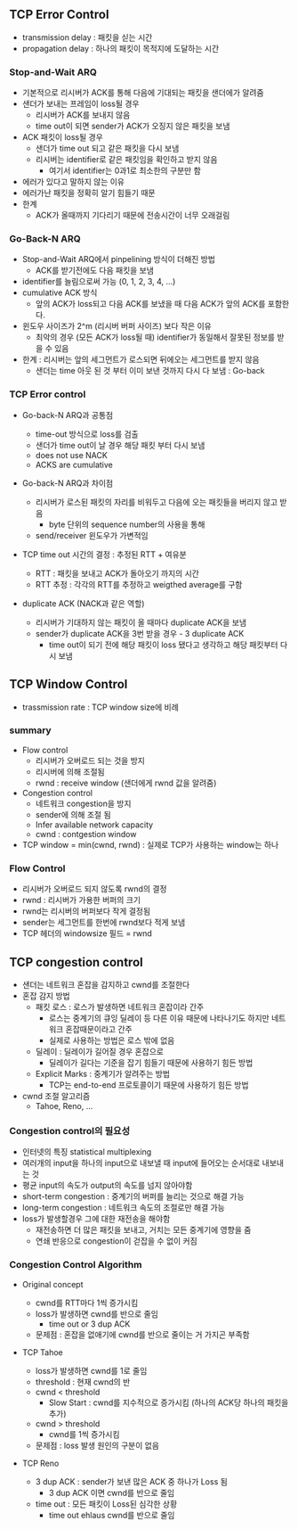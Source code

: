 ## TCP Error Control

* transmission delay : 패킷을 싣는 시간
* propagation delay :  하나의 패킷이 목적지에 도달하는 시간

### Stop-and-Wait ARQ

* 기본적으로 리시버가 ACK를 통해 다음에 기대되는 패킷을 샌더에가 알려줌
* 샌더가 보내는 프레임이 loss될 경우
  * 리시버가 ACK를 보내지 않음
  * time out이 되면 sender가 ACK가 오징지 않은 패킷을 보냄
* ACK 패킷이 loss될 경우
  * 샌더가 time out 되고 같은 패킷을 다시 보냄
  * 리시버는 identifier로 같은 패킷임을 확인하고 받지 않음
    * 여기서 identifier는 0과1로 최소한의 구분만 함
*  에러가 있다고 말하지 않는 이유
  * 에러가난 패킷을 정확히 알기 힘들기 때문
* 한계
  * ACK가 올때까지 기다리기 때문에 전송시간이 너무 오래걸림

### Go-Back-N ARQ

* Stop-and-Wait ARQ에서 pinpelining 방식이 더해진 방법
  * ACK를 받기전에도 다음 패킷을 보냄
* identifier를 늘림으로써 가능 (0, 1,  2, 3, 4, ...)
* cumulative ACK 방식
  * 앞의 ACK가 loss되고 다음 ACK를 보냈을 때 다음 ACK가 앞의 ACK를 포함한다.
* 윈도우 사이즈가  2^m (리시버 버퍼 사이즈) 보다 작은 이유
  * 최악의 경우 (모든 ACK가 loss될 때) identifier가 동일해서 잘못된 정보를 받을 수 있음
* 한계 : 리시버는 앞의 세그먼트가 로스되면 뒤에오는 세그먼트를 받지 않음
  * 샌더는 time 아웃 된 것 부터 이미 보낸 것까지 다시 다 보냄 :  Go-back

### TCP Error control

* Go-back-N ARQ과 공통점

  * time-out 방식으로 loss를 검출
  * 샌더가 time out이 날 경우 해당 패킷 부터 다시 보냄
  * does not use NACK
  * ACKS are cumulative

* Go-back-N ARQ과 차이점

  * 리시버가 로스된 패킷의 자리를 비워두고 다음에 오는 패킷들을 버리지 않고 받음
    * byte 단위의 sequence number의 사용을 통해
  * send/receiver 윈도우가 가변적임

* TCP time out 시간의 결정 : 추정된 RTT + 여유분

  * RTT : 패킷을 보내고 ACK가 돌아오기 까지의 시간
  * RTT 추정 : 각각의 RTT를 추정하고 weigthed average를 구함

* duplicate ACK (NACK과 같은 역할)

  * 리시버가 기대하지 않는 패킷이 올 때마다 duplicate ACK을 보냄
  * sender가 duplicate ACK을 3번 받을 경우 - 3 duplicate ACK
    * time out이 되기 전에 해당 패킷이 loss 됐다고 생각하고 해당 패킷부터 다시 보냄

   

## TCP Window Control

* trassmission rate : TCP window size에 비례

### summary

* Flow control
  * 리시버가 오버로드 되는 것을 방지
  * 리시버에 의해 조절됨
  * rwnd : receive window (샌더에게 rwnd 값을 알려줌)
* Congestion control
  * 네트워크 congestion을 방지
  * sender에 의해 조절 됨
  * Infer available network capacity
  * cwnd : contgestion window
* TCP window = min(cwnd, rwnd) : 실제로 TCP가 사용하는 window는 하나

### Flow Control

* 리시버가 오버로드 되지 않도록 rwnd의 결정
* rwnd : 리시버가 가용한 버퍼의 크기
* rwnd는 리시버의 버퍼보다 작게 결정됨
* sender는 세그먼트를 한번에 rwnd보다 적게 보냄
* TCP 헤더의 windowsize 필드 = rwnd

## TCP congestion control

* 샌더는 네트워크 혼잡을 감지하고 cwnd를 조절한다
* 혼잡 감지 방법
  * 패킷 로스 : 로스가 발생하면 네트워크 혼잡이라 간주
    *  로스는 중계기의 큐잉 딜레이 등 다른 이유 때문에 나타나기도 하지만 네트워크 혼잡때문이라고 간주
    * 실제로 사용하는 방법은 로스 밖에 없음
  * 딜레이 : 딜레이가 길어질 경우 혼잡으로
    * 딜레이가 길다는 기준을 잡기 힘들기 때문에 사용하기 힘든 방법
  * Explicit Marks : 중계기가 알려주는 방법
    * TCP는 end-to-end  프로토콜이기 때문에 사용하기 힘든 방법
* cwnd 조절 알고리즘
  * Tahoe, Reno, ...

### Congestion control의 필요성

*  인터넷의 특징 statistical multiplexing
  * 여러개의 input을 하나의 input으로 내보낼 때 input에 들어오는 순서대로 내보내는 것
  *   평균 input의 속도가 output의 속도를 넘지 않아야함
* short-term congestion : 중계기의 버퍼를 늘리는 것으로 해결 가능
* long-term congestion : 네트워크 속도의 조절로만 해결 가능
* loss가 발생할경우 그에 대한 재전송을 해야함
  * 재전송하면 더 많은 패킷을 보내고, 거치는 모든 중계기에 영향을 줌
  * 연쇄 반응으로 congestion이 걷잡을 수 없이 커짐

### Congestion Control Algorithm

* Original concept
  * cwnd를 RTT마다 1씩 증가시킴
  * loss가 발생하면 cwnd를 반으로 줄임
    * time out or 3 dup ACK
  * 문제점 : 혼잡을 없애기에 cwnd를 반으로 줄이는 거 가지곤 부족함
* TCP Tahoe
  * loss가 발생하면 cwnd를 1로 줄임
  * threshold : 현재 cwnd의 반
  * cwnd < threshold
    * Slow Start : cwnd를 지수적으로 증가시킴 (하나의 ACK당 하나의 패킷을 추가)
  * cwnd > threshold 
    * cwnd를 1씩 증가시킴
  * 문제점 : loss 발생 원인의 구분이 없음

* TCP Reno
  * 3 dup ACK : sender가 보낸 많은 ACK 중 하나가 Loss 됨
    * 3 dup ACK 이면 cwnd를 반으로 줄임
  * time out : 모든 패킷이 Loss된 심각한 상황
    * time out ehlaus cwnd를 반으로 줄임

